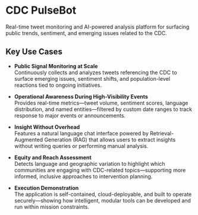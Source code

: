 # CDC PulseBot
Real-time tweet monitoring and AI-powered analysis platform for surfacing public trends, sentiment, and emerging issues related to the CDC.

## Key Use Cases

- **Public Signal Monitoring at Scale**  
  Continuously collects and analyzes tweets referencing the CDC to surface emerging issues, sentiment shifts, and population-level reactions tied to ongoing initiatives.

- **Operational Awareness During High-Visibility Events**  
  Provides real-time metrics—tweet volume, sentiment scores, language distribution, and named entities—filtered by custom date ranges to track response to major events or announcements.

- **Insight Without Overhead**  
  Features a natural language chat interface powered by Retrieval-Augmented Generation (RAG) that allows users to extract insights without writing queries or performing manual analysis.

- **Equity and Reach Assessment**  
  Detects language and geographic variation to highlight which communities are engaging with CDC-related topics—supporting more informed, inclusive approaches to intervention planning.

- **Execution Demonstration**  
  The application is self-contained, cloud-deployable, and built to operate securely—showing how intelligent, modular tools can be developed and run within mission constraints.

  
